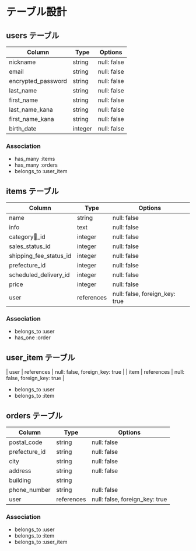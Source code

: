 # テーブル設計

## users テーブル

| Column              | Type    | Options     |
| ------------------- | ------- | ----------- |
| nickname            | string  | null: false |
| email               | string  | null: false |
| encrypted_password  | string  | null: false |
| last_name           | string  | null: false |
| first_name          | string  | null: false |
| last_name_kana      | string  | null: false |
| first_name_kana     | string  | null: false |
| birth_date          | integer | null: false |

### Association

- has_many :items
- has_many :orders
- belongs_to :user_item

## items テーブル

| Column                   | Type       | Options     |
| -----------------------  | ---------- | ----------- |
| name                     | string     | null: false |
| info                     | text       | null: false |
| category_id              | integer    | null: false |
| sales_status_id          | integer    | null: false |
| shipping_fee_status_id   | integer    | null: false |
| prefecture_id            | integer    | null: false |
| scheduled_delivery_id    | integer    | null: false |
| price                    | integer    | null: false |
| user                     | references | null: false, foreign_key: true |

### Association

- belongs_to :user
- has_one :order

## user_item テーブル

| user | references | null: false, foreign_key: true |
| item | references | null: false, foreign_key: true |

- belongs_to :user
- belongs_to :item

## orders テーブル

| Column         | Type       | Options     |
| -------------- | ---------- | ----------- |
| postal_code    | string     | null: false |
| prefecture_id  | string     | null: false |
| city           | string     | null: false |
| address        | string     | null: false |
| building       | string     |             |
| phone_number   | string     | null: false |
| user           | references | null: false, foreign_key: true |

### Association

- belongs_to :user
- belongs_to :item
- belongs_to :user_item
